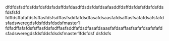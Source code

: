dfdfdsfsdfdsfdsfdsfdsfsdsffdsfdasdfdsdsfdsfdsafasddfdsffdsfdsfsfdsfdsfdsfdsfsfd
fdffdsffafafdsfsffasfdsfsdffasfsddfafdsdfasafdsaasfafdsaffasfsafafdsafsfafdsfadsweregdsfdsfddsfdsdsfmaster1
fdfsdffafafdsfsffasfdsfsdffasfsddfafdsdfasafdsaasfafdsaffasfsafafdsafsfafdsfadsweregdsfdsfddsfdsdsfmaster1fdsfdsf
dsfdsfs
